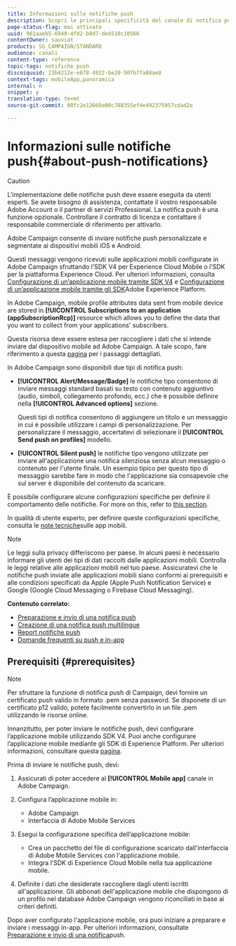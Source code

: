 ```yaml
---
title: Informazioni sulle notifiche push
description: Scopri le principali specificità del canale di notifica push in Adobe Campaign.
page-status-flag: mai attivato
uuid: 961aaeb5-6948-4fd2-b8d7-de4510c10566
contentOwner: sauviat
products: SG_CAMPAIGN/STANDARD
audience: canali
content-type: reference
topic-tags: notifiche push
discoiquuid: 23b4212e-e878-4922-be20-50fb7fa88ae8
context-tags: mobileApp,panoramica
internal: n
snippet: y
translation-type: tm+mt
source-git-commit: 00fc2e12669a00c788355ef4e492375957cdad2e

---
```



# Informazioni sulle notifiche push{#about-push-notifications}

>[!CAUTION]
>
>L'implementazione delle notifiche push deve essere eseguita da utenti esperti. Se avete bisogno di assistenza, contattate il vostro responsabile Adobe Account o il partner di servizi Professional. La notifica push è una funzione opzionale. Controllare il contratto di licenza e contattare il responsabile commerciale di riferimento per attivarlo.

Adobe Campaign consente di inviare notifiche push personalizzate e segmentate ai dispositivi mobili iOS e Android.

Questi messaggi vengono ricevuti sulle applicazioni mobili configurate in Adobe Campaign sfruttando l’SDK V4 per Experience Cloud Mobile o l’SDK per la piattaforma Experience Cloud. Per ulteriori informazioni, consulta [Configurazione di un’applicazione mobile tramite SDK V4](https://helpx.adobe.com/campaign/kb/configuring-app-sdkv4.html) e [Configurazione di un’applicazione mobile tramite gli SDK](https://helpx.adobe.com/campaign/kb/configuring-app-sdk.html)Adobe Experience Platform.

In Adobe Campaign, mobile profile attributes data sent from mobile device are stored in **[!UICONTROL Subscriptions to an application (appSubscriptionRcp)]** resource which allows you to define the data that you want to collect from your applications' subscribers.

Questa risorsa deve essere estesa per raccogliere i dati che si intende inviare dal dispositivo mobile ad Adobe Campaign. A tale scopo, fare riferimento a questa [pagina](../../developing/using/extending-the-subscriptions-to-an-application-resource.md) per i passaggi dettagliati.

In Adobe Campaign sono disponibili due tipi di notifica push:

* **[!UICONTROL Alert/Message/Badge]** le notifiche tipo consentono di inviare messaggi standard basati su testo con contenuto aggiuntivo (audio, simboli, collegamento profondo, ecc.) che è possibile definire nella **[!UICONTROL Advanced options]** sezione.

   Questi tipi di notifica consentono di aggiungere un titolo e un messaggio in cui è possibile utilizzare i campi di personalizzazione. Per personalizzare il messaggio, accertatevi di selezionare il **[!UICONTROL Send push on profiles]** modello.

* **[!UICONTROL Silent push]** le notifiche tipo vengono utilizzate per inviare all'applicazione una notifica silenziosa senza alcun messaggio o contenuto per l'utente finale. Un esempio tipico per questo tipo di messaggio sarebbe fare in modo che l'applicazione sia consapevole che sul server è disponibile del contenuto da scaricare.

È possibile configurare alcune configurazioni specifiche per definire il comportamento delle notifiche. For more on this, refer to [this section](../../channels/using/customizing-a-push-notification.md).

In qualità di utente esperto, per definire queste configurazioni specifiche, consulta le [note tecniche](https://helpx.adobe.com/campaign/kb/acs-article-list.html)sulle app mobili.

>[!NOTE]
>
>Le leggi sulla privacy differiscono per paese. In alcuni paesi è necessario informare gli utenti dei tipi di dati raccolti dalle applicazioni mobili. Controlla le leggi relative alle applicazioni mobili nel tuo paese. Assicuratevi che le notifiche push inviate alle applicazioni mobili siano conformi ai prerequisiti e alle condizioni specificati da Apple (Apple Push Notification Service) e Google (Google Cloud Messaging o Firebase Cloud Messaging).

**Contenuto correlato:**

* [Preparazione e invio di una notifica push](../../channels/using/preparing-and-sending-a-push-notification.md)
* [Creazione di una notifica push multilingue](../../channels/using/creating-a-multilingual-push-notification.md)
* [Report notifiche push](../../reporting/using/push-notification-report.md)
* [Domande frequenti su push e in-app](https://helpx.adobe.com/campaign/kb/push_inapp_faq.html)

## Prerequisiti {#prerequisites}

>[!NOTE]
>Per sfruttare la funzione di notifica push di Campaign, devi fornire un certificato push valido in formato .pem senza password.
Se disponete di un certificato p12 valido, potete facilmente convertirlo in un file .pem utilizzando le risorse online.

Innanzitutto, per poter inviare le notifiche push, devi configurare l’applicazione mobile utilizzando SDK V4. Puoi anche configurare l’applicazione mobile mediante gli SDK di Experience Platform. Per ulteriori informazioni, consultare questa [pagina](https://helpx.adobe.com/campaign/kb/configuring-app-sdk.html).

Prima di inviare le notifiche push, devi:

1. Assicurati di poter accedere al **[!UICONTROL Mobile app]** canale in Adobe Campaign.
1. Configura l’applicazione mobile in:

   * Adobe Campaign
   * Interfaccia di Adobe Mobile Services

1. Esegui la configurazione specifica dell’applicazione mobile:

   * Crea un pacchetto del file di configurazione scaricato dall'interfaccia di Adobe Mobile Services con l'applicazione mobile.
   * Integra l’SDK di Experience Cloud Mobile nella tua applicazione mobile.

1. Definite i dati che desiderate raccogliere dagli utenti iscritti all'applicazione. Gli abbonati dell'applicazione mobile che dispongono di un profilo nel database Adobe Campaign vengono riconciliati in base ai criteri definiti.

Dopo aver configurato l'applicazione mobile, ora puoi iniziare a preparare e inviare i messaggi in-app. Per ulteriori informazioni, consultate [Preparazione e invio di una notifica](../../channels/using/preparing-and-sending-a-push-notification.md)push.
